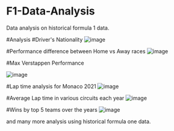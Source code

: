 # F1-Data-Analysis
Data analysis on historical formula 1 data.

#Analysis
#Driver's Nationality
![image](https://github.com/user-attachments/assets/aaa37e05-2de3-4dee-9ff2-4cf44791edee)

#Performance difference between Home vs Away races
![image](https://github.com/user-attachments/assets/734764c2-473b-441f-a91b-18f5b41238ef)

#Max Verstappen Performance

![image](https://github.com/user-attachments/assets/efa28ce5-18c0-4d63-904c-779dd8ff657f)

#Lap time analysis for Monaco 2021
![image](https://github.com/user-attachments/assets/4df4ce2e-359c-4b40-9b80-b622ca4777c4)

#Average Lap time in various circuits each year
![image](https://github.com/user-attachments/assets/3c3f23dc-3c44-431b-909c-2a58f57c52fb)

#Wins by top 5 teams over the years
![image](https://github.com/user-attachments/assets/e740b733-2c52-4dc4-b907-bb7b9900699a)

and many more analysis using historical formula one data.







